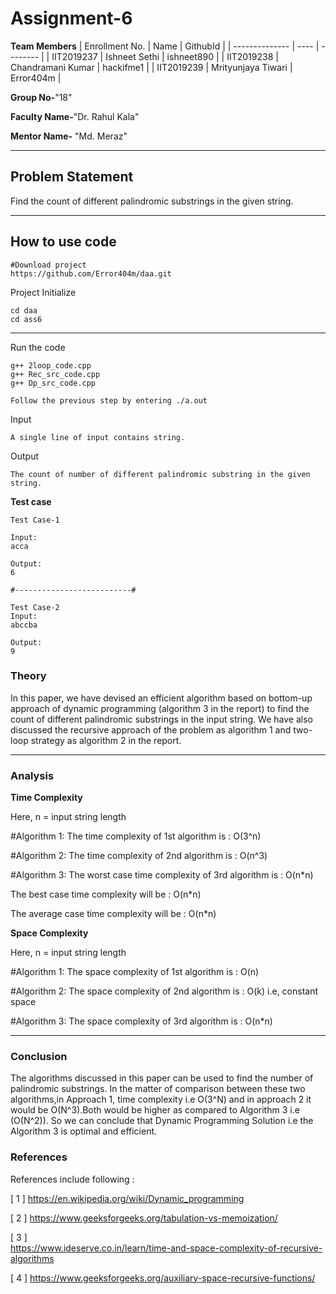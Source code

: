 # Assignment-6

**Team Members**
|   Enrollment No.  |   Name   | GithubId |
|   --------------  |   ----   | -------- |
|    IIT2019237  |   Ishneet Sethi | ishneet890 |
|    IIT2019238  |   Chandramani Kumar | hackifme1 | 
|    IIT2019239  |   Mrityunjaya Tiwari | Error404m  |

**Group No-**"18"

**Faculty Name-**"Dr. Rahul Kala"

**Mentor Name-** "Md. Meraz"

---
## Problem Statement
Find the count of different palindromic substrings in the given string.

---
## How to use code

```
#Download project
https://github.com/Error404m/daa.git
```
Project Initialize 
```
cd daa
cd ass6

```
---

Run the code
```
g++ 2loop_code.cpp
g++ Rec_src_code.cpp
g++ Dp_src_code.cpp

Follow the previous step by entering ./a.out
```
Input
```
A single line of input contains string.
```

Output
```
The count of number of different palindromic substring in the given string.

```
**Test case**
```
Test Case-1

Input:
acca 

Output:
6

#--------------------------#

Test Case-2
Input:
abccba

Output:
9
```

### Theory
In this paper, we have devised an efficient algorithm based on bottom-up approach of dynamic programming (algorithm 3 in the report) to find the count of different palindromic substrings in the input string.
We have also discussed the recursive approach of the problem as algorithm 1 and two-loop strategy as algorithm 2 in the report.

---

### Analysis

**Time Complexity**

Here, n = input string length

#Algorithm 1:
The time complexity of 1st algorithm is : O(3^n)

#Algorithm 2:
The time complexity of 2nd algorithm is : O(n^3)

#Algorithm 3:
The worst case time complexity of 3rd algorithm is : O(n*n)

The best case time complexity will be : O(n*n)

The average case time complexity will be : O(n*n)

**Space Complexity**

Here, n = input string length

#Algorithm 1:
The space complexity of 1st algorithm is : O(n)

#Algorithm 2:
The space complexity of 2nd algorithm is : O(k) i.e, constant space

#Algorithm 3:
The space complexity of 3rd algorithm is : O(n*n)

---

### Conclusion 

The algorithms discussed in this paper can be used to find the number of palindromic substrings. In the matter of comparison between these two algorithms,in Approach 1, time complexity i.e O(3^N) and in approach 2 it would be O(N^3).Both would be higher as compared to Algorithm 3 i.e (O(N^2)). So we can conclude that Dynamic Programming Solution i.e the Algorithm 3 is optimal and efficient.

### References

References include following :

[ 1 ]
https://en.wikipedia.org/wiki/Dynamic_programming

[ 2 ]
https://www.geeksforgeeks.org/tabulation-vs-memoization/
	
[ 3 ]    
https://www.ideserve.co.in/learn/time-and-space-complexity-of-recursive-algorithms

[ 4 ]
https://www.geeksforgeeks.org/auxiliary-space-recursive-functions/
